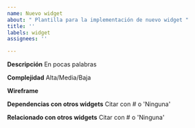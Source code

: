 ```yaml
---
name: Nuevo widget
about: " Plantilla para la implementación de nuevo widget "
title: ''
labels: widget
assignees: ''

---
```


**Descripción**
En pocas palabras

**Complejidad**
Alta/Media/Baja

**Wireframe**

**Dependencias con otros widgets**
Citar con # o 'Ninguna'


**Relacionado con otros widgets**
Citar con # o 'Ninguna'
